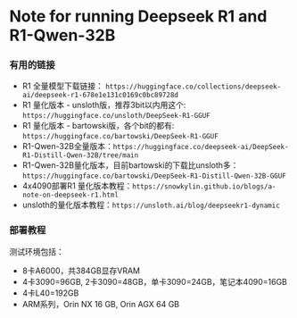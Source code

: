 # Note for running Deepseek R1 and R1-Qwen-32B


### 有用的链接
+ R1 全量模型下载链接： `https://huggingface.co/collections/deepseek-ai/deepseek-r1-678e1e131c0169c0bc89728d`
+ R1 量化版本 - unsloth版，推荐3bit以内用这个: `https://huggingface.co/unsloth/DeepSeek-R1-GGUF`
+ R1 量化版本 - bartowski版，各个bit的都有: `https://huggingface.co/bartowski/DeepSeek-R1-GGUF`
+ R1-Qwen-32B全量版本：`https://huggingface.co/deepseek-ai/DeepSeek-R1-Distill-Qwen-32B/tree/main`
+ R1-Qwen-32B量化版本，目前bartowski的下载比unsloth多：`https://huggingface.co/bartowski/DeepSeek-R1-Distill-Qwen-32B-GGUF`
+ 4x4090部署R1 量化版本教程：`https://snowkylin.github.io/blogs/a-note-on-deepseek-r1.html`
+ unsloth的量化版本教程：`https://unsloth.ai/blog/deepseekr1-dynamic`


### 部署教程

测试环境包括：
+ 8卡A6000，共384GB显存VRAM
+ 4卡3090=96GB,  2卡3090=48GB，单卡3090=24GB，笔记本4090=16GB
+ 4卡L40=192GB
+ ARM系列，Orin NX 16 GB, Orin AGX 64 GB
